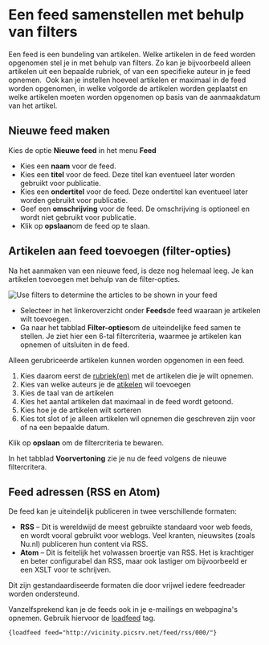 # Een feed samenstellen met behulp van filters

Een feed is een bundeling van artikelen. Welke artikelen in de feed
worden opgenomen stel je in met behulp van filters. Zo kan je
bijvoorbeeld alleen artikelen uit een bepaalde rubriek, of van een
specifieke auteur in je feed opnemen.  Ook kan je instellen hoeveel
artikelen er maximaal in de feed worden opgenomen, in welke volgorde de
artikelen worden geplaatst en welke artikelen moeten worden opgenomen op
basis van de aanmaakdatum van het artikel.

## Nieuwe feed maken

Kies de optie **Nieuwe feed** in het menu **Feed**

-   Kies een **naam** voor de feed.
-   Kies een **titel** voor de feed. Deze titel kan eventueel later
    worden gebruikt voor publicatie.
-   Kies een **ondertitel** voor de feed. Deze ondertitel kan eventueel
    later worden gebruikt voor publicatie.
-   Geef een **omschrijving** voor de feed. De omschrijving is optioneel
    en wordt niet gebruikt voor publicatie.
-   Klik op **opslaan**om de feed op te slaan.

## Artikelen aan feed toevoegen (filter-opties)

Na het aanmaken van een nieuwe feed, is deze nog helemaal leeg. Je kan
artikelen toevoegen met behulp van de filter-opties.

![Use filters to determine the articles to be shown in your
feed](../images/feed-filters.png)

-   Selecteer in het linkeroverzicht onder **Feeds**de feed waaraan je
    artikelen wilt toevoegen.
-   Ga naar het tabblad **Filter-opties**om de uiteindelijke feed samen
    te stellen. Je ziet hier een 6-tal filtercriteria, waarmee je
    artikelen kan opnemen of uitsluiten in de feed.

Alleen gerubriceerde artikelen kunnen worden opgenomen in een feed.

1.  Kies daarom eerst de
    [rubriek(en)](./het-maken-van-artikel-rubrieken.md)
    met de artikelen die je wilt opnemen.
2.  Kies van welke auteurs je de
    [atikelen](./het-maken-van-artikelen-voor-in-een-feed.md)
    wil toevoegen
3.  Kies de taal van de artikelen
4.  Kies het aantal artikelen dat maximaal in de feed wordt getoond.
5.  Kies hoe je de artikelen wilt sorteren
6.  Kies tot slot of je alleen artikelen wil opnemen die geschreven zijn
    voor of na een bepaalde datum.

Klik op **opslaan** om de filtercriteria te bewaren.

In het tabblad **Voorvertoning** zie je nu de feed volgens de nieuwe
filtercritera.

## Feed adressen (RSS en Atom)

De feed kan je uiteindelijk publiceren in twee verschillende formaten:

-   **RSS** – Dit is wereldwijd de meest gebruikte standaard voor web
    feeds, en wordt vooral gebruikt voor weblogs. Veel kranten,
    nieuwsites (zoals Nu.nl) publiceren hun content via RSS.
-   **Atom** – Dit is feitelijk het volwassen broertje van RSS. Het is
    krachtiger en beter configurabel dan RSS, maar ook lastiger om
    bijvoorbeeld er een XSLT voor te schrijven.

Dit zijn gestandaardiseerde formaten die door vrijwel iedere feedreader
worden ondersteund.

Vanzelfsprekend kan je de feeds ook in je e-mailings en webpagina's
opnemen. Gebruik hiervoor de [loadfeed](./the-loadfeed-function.md) tag.

`{loadfeed feed="http://vicinity.picsrv.net/feed/rss/000/"}`
